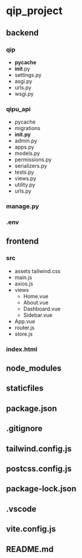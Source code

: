 # qip_project

## backend

### qip
- **pycache**
- **init**.py
- settings.py
- asgi.py
- urls.py
- wsgi.py

### qipu_api
- pycache
- migrations
- __init.py__
- admin.py
- apps.py
- models.py
- permissions.py
- serializers.py
- tests.py
- views.py
- utility.py
- urls.py



### manage.py

### .env

## frontend

### src
- assets
	tailwind.css
- main.js
- axios.js
- views
	- Home.vue
	- About.vue
	- Dashboard.vue
	- Sidebar.vue
- App.vue
- router.js
- store.js


### index.html

## node_modules

## staticfiles

## package.json

## .gitignore

## tailwind.config.js

## postcss.config.js

## package-lock.json

## .vscode

## vite.config.js

## README.md
